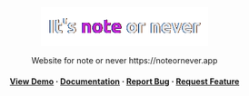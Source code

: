<div align="center">

  <img src="https://github.com/niekh1234/note-or-never/raw/master/assets/logo.png" />
  
  <p>
    Website for note or never https://noteornever.app
  </p>

<!-- Badges -->
  <!-- Todo insert -->

  <h4>
    <a href="https://noteornever.app/">View Demo</a>
  <span> · </span>
    <a href="https://noteornever.app/installation">Documentation</a>
  <span> · </span>
    <a href="https://github.com/niekh1234/note-or-never/issues/">Report Bug</a>
  <span> · </span>
    <a href="https://github.com/niekh1234/note-or-never/issues">Request Feature</a>
  </h4>
</div>

<br />
